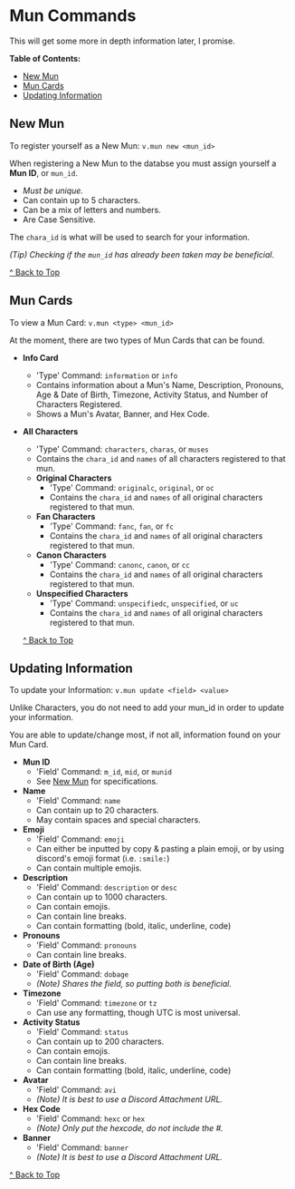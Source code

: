 # Mun Commands
This will get some more in depth information later, I promise.

**Table of Contents:**
- [New Mun](https://github.com/Zyhod/Vieno/blob/main/Reference%20Materials/Features%20and%20Commands/Muns.md#new-mun)
- [Mun Cards](https://github.com/Zyhod/Vieno/blob/main/Reference%20Materials/Features%20and%20Commands/Muns.md#mun-cards)
- [Updating Information](https://github.com/Zyhod/Vieno/blob/main/Reference%20Materials/Features%20and%20Commands/Muns.md#updating-information)

## New Mun
To register yourself as a New Mun: `v.mun new <mun_id>`

When registering a New Mun to the databse you must assign yourself a **Mun ID**, or `mun_id`.
- *Must be unique.*
- Can contain up to 5 characters.
- Can be a mix of letters and numbers.
- Are Case Sensitive.

The `chara_id` is what will be used to search for your information.

*(Tip) Checking if the `mun_id` has already been taken may be beneficial.*

[^ Back to Top](https://github.com/Zyhod/Vieno/blob/main/Reference%20Materials/Features%20and%20Commands/Muns.md#mun-commands)

## Mun Cards
To view a Mun Card: `v.mun <type> <mun_id>`

At the moment, there are two types of Mun Cards that can be found.
- **Info Card**
    - 'Type' Command: `information` or `info`
    - Contains information about a Mun's Name, Description, Pronouns, Age & Date of Birth, Timezone, Activity Status, and Number of Characters Registered.
    - Shows a Mun's Avatar, Banner, and Hex Code.
- **All Characters**
    - 'Type' Command: `characters`, `charas`, or `muses`
    - Contains the `chara_id` and `names` of all characters registered to that mun.
    - **Original Characters**
        - 'Type' Command: `originalc`, `original`, or `oc`
        - Contains the `chara_id` and `names` of all original characters registered to that mun.
    - **Fan Characters**
        - 'Type' Command: `fanc`, `fan`, or `fc`
        - Contains the `chara_id` and `names` of all original characters registered to that mun.
    - **Canon Characters**
        - 'Type' Command: `canonc`, `canon`, or `cc`
        - Contains the `chara_id` and `names` of all original characters registered to that mun.
    - **Unspecified Characters**
        - 'Type' Command: `unspecifiedc`, `unspecified`, or `uc`
        - Contains the `chara_id` and `names` of all original characters registered to that mun.

    [^ Back to Top](https://github.com/Zyhod/Vieno/blob/main/Reference%20Materials/Features%20and%20Commands/Muns.md#mun-commands)

## Updating Information
To update your Information: `v.mun update <field> <value>`

Unlike Characters, you do not need to add your mun_id in order to update your information.

You are able to update/change most, if not all, information found on your Mun Card.
- **Mun ID**
    - 'Field' Command: `m_id`, `mid`, or `munid`
    - See [New Mun](https://github.com/Zyhod/Vieno/blob/main/Reference%20Materials/Features%20and%20Commands/Muns.md#new-mun) for specifications.
- **Name**
    - 'Field' Command: `name`
    - Can contain up to 20 characters.
    - May contain spaces and special characters.
- **Emoji**
    - 'Field' Command: `emoji`
    - Can either be inputted by copy & pasting a plain emoji, or by using discord's emoji format (i.e. `:smile:`)
    - Can contain multiple emojis.
- **Description**
    - 'Field' Command: `description` or `desc`
    - Can contain up to 1000 characters.
    - Can contain emojis.
    - Can contain line breaks.
    - Can contain formatting (bold, italic, underline, code)
- **Pronouns**
    - 'Field' Command: `pronouns`
    - Can contain line breaks.
- **Date of Birth (Age)**
    - 'Field' Command: `dobage`
    - *(Note) Shares the field, so putting both is beneficial.*
- **Timezone**
    - 'Field' Command: `timezone` or `tz`
    - Can use any formatting, though UTC is most universal.
- **Activity Status**
    - 'Field' Command: `status`
    - Can contain up to 200 characters.
    - Can contain emojis.
    - Can contain line breaks.
    - Can contain formatting (bold, italic, underline, code)
- **Avatar**
    - 'Field' Command: `avi`
    - *(Note) It is best to use a Discord Attachment URL.*
- **Hex Code**
    - 'Field' Command: `hexc` or `hex`
    - *(Note) Only put the hexcode, do not include the #.*
- **Banner**
    - 'Field' Command: `banner`
    - *(Note) It is best to use a Discord Attachment URL.*

[^ Back to Top](https://github.com/Zyhod/Vieno/blob/main/Reference%20Materials/Features%20and%20Commands/Muns.md#mun-commands)